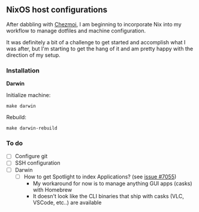 ## NixOS host configurations

After dabbling with [Chezmoi](https://chezmoi.io), I am beginning to incorporate Nix into my workflow to manage dotfiles and machine configuration.

It was definitely a bit of a challenge to get started and accomplish what I was after, but I'm starting to get the hang of it and am pretty happy with the direction of my setup.

### Installation

**Darwin**

Initialize machine:
```
make darwin
```

Rebuild:
```
make darwin-rebuild
```

### To do

- [ ] Configure git
- [ ] SSH configuration
- [ ] Darwin
  - [ ] How to get Spotlight to index Applications? (see [issue #7055](https://github.com/NixOS/nix/issues/7055))
    - My workaround for now is to manage anything GUI apps (casks) with Homebrew
    - It doesn't look like the CLI binaries that ship with casks (VLC, VSCode, etc..) are available

